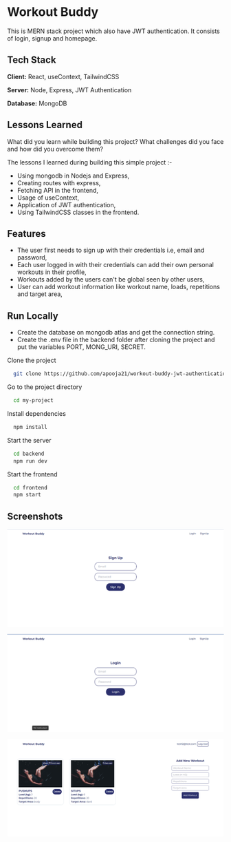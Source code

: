 ﻿
# Workout Buddy

This is MERN stack project which also have JWT authentication. It consists of login, signup and homepage.



## Tech Stack

**Client:** React, useContext, TailwindCSS

**Server:** Node, Express, JWT Authentication

**Database:** MongoDB


## Lessons Learned

What did you learn while building this project? What challenges did you face and how did you overcome them?

The lessons I learned during building this simple project :-

- Using mongodb in Nodejs and Express,
- Creating routes with express,
- Fetching API in the frontend,
- Usage of useContext,
- Application of JWT authentication,
- Using TailwindCSS classes in the frontend.
## Features

- The user first needs to sign up with their credentials i.e, email and password,
- Each user logged in with their credentials can add their own personal workouts in their profile,
- Workouts added by the users can't be global seen by other users,
- User can add workout information like workout name, loads, repetitions and target area,


## Run Locally

- Create the database on mongodb atlas and get the connection string.
- Create the .env file in the backend folder after cloning the project and put the variables PORT, MONG_URI, SECRET.

Clone the project

```bash
  git clone https://github.com/apooja21/workout-buddy-jwt-authentication.git
```

Go to the project directory

```bash
  cd my-project
```

Install dependencies

```bash
  npm install
```

Start the server

```bash
  cd backend
  npm run dev
```

Start the frontend

```bash
  cd frontend
  npm start
```




## Screenshots

![App Screenshot](https://github.com/apooja21/workout-buddy-jwt-authentication/blob/main/pngs/Screenshot%202024-02-07%20125242.png)

![App Screenshot](https://github.com/apooja21/workout-buddy-jwt-authentication/blob/main/pngs/Screenshot%202024-02-07%20125220.png)

![App Screenshot](https://github.com/apooja21/workout-buddy-jwt-authentication/blob/main/pngs/Screenshot%202024-02-07%20125152.png)




